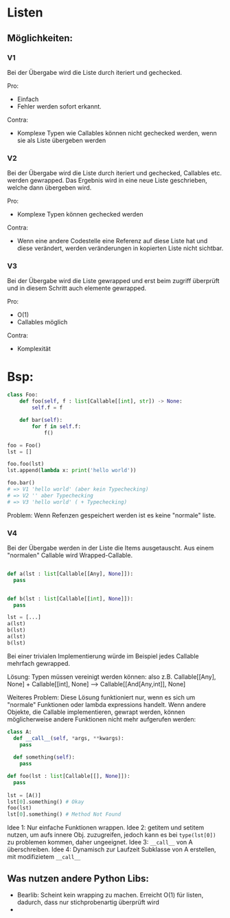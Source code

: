 # Listen

## Möglichkeiten:

### V1
Bei der Übergabe wird die Liste durch iteriert und gechecked.

Pro: 
- Einfach
- Fehler werden sofort erkannt.

Contra:
- Komplexe Typen wie Callables können nicht gechecked werden, wenn sie als Liste übergeben werden


### V2
Bei der Übergabe wird die Liste durch iteriert und gechecked, Callables etc. werden gewrapped. 
Das Ergebnis wird in eine neue Liste geschrieben, welche dann übergeben wird.

Pro:
- Komplexe Typen können gechecked werden

Contra:
- Wenn eine andere Codestelle eine Referenz auf diese Liste hat und diese verändert, werden veränderungen in 
  kopierten Liste nicht sichtbar.
  
### V3

Bei der Übergabe wird die Liste gewrapped und erst beim zugriff überprüft und in diesem Schritt 
auch elemente gewrapped.

Pro:
- O(1)
- Callables möglich

Contra:
- Komplexität

# Bsp:
```python
class Foo:
    def foo(self, f : list[Callable[[int], str]) -> None:
        self.f = f

    def bar(self):
        for f in self.f:
            f()

foo = Foo()
lst = []

foo.foo(lst)
lst.append(lambda x: print('hello world'))

foo.bar()
# => V1 'hello world' (aber kein Typechecking)
# => V2 '' aber Typechecking
# => V3 'hello world' ( + Typechecking)
```

Problem: 
Wenn Refenzen gespeichert werden ist es keine "normale" liste. 

### V4

Bei der Übergabe werden in der Liste die Items ausgetauscht. 
Aus einem "normalen" Callable wird Wrapped-Callable.

```python

def a(lst : list[Callable[[Any], None]]):
  pass


def b(lst : list[Callable[[int], None]]):
  pass

lst = [...]
a(lst)
b(lst)
a(lst)
b(lst)
```
Bei einer trivialen Implementierung würde im Beispiel jedes Callable mehrfach gewrapped.

Lösung:
Typen müssen vereinigt werden können:
also z.B. Callable[[Any], None] + Callable[[int], None] --> Callable[[And[Any,int]], None]

Weiteres Problem:
Diese Lösung funktioniert nur, wenn es sich um "normale" Funktionen oder lambda expressions handelt.
Wenn andere Objekte, die Callable implementieren, gewrapt werden, können möglicherweise andere Funktionen
nicht mehr aufgerufen werden:

```python
class A:
  def __call__(self, *args, **kwargs):
    pass
    
  def something(self):
    pass

def foo(lst : list[Callable[[], None]]):
  pass
  
lst = [A()]
lst[0].something() # Okay
foo(lst)
lst[0].something() # Method Not Found
```

Idee 1: Nur einfache Funktionen wrappen.
Idee 2: getitem und setitem nutzen, um aufs innere Obj. zuzugreifen, jedoch kann es bei `type(lst[0])` zu problemen 
kommen, daher ungeeignet.
Idee 3: `__call__` von A überschreiben.
Idee 4: Dynamisch zur Laufzeit Subklasse von A erstellen, mit modifizietem `__call__`

## Was nutzen andere Python Libs:
 - Bearlib: Scheint kein wrapping zu machen. Erreicht O(1) für listen, dadurch, dass nur stichprobenartig überprüft wird
 - 